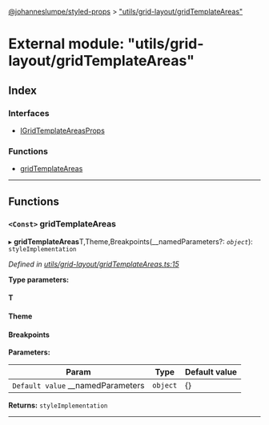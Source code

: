 [@johanneslumpe/styled-props](../README.md) > ["utils/grid-layout/gridTemplateAreas"](../modules/_utils_grid_layout_gridtemplateareas_.md)

# External module: "utils/grid-layout/gridTemplateAreas"

## Index

### Interfaces

* [IGridTemplateAreasProps](../interfaces/_utils_grid_layout_gridtemplateareas_.igridtemplateareasprops.md)

### Functions

* [gridTemplateAreas](_utils_grid_layout_gridtemplateareas_.md#gridtemplateareas)

---

## Functions

<a id="gridtemplateareas"></a>

### `<Const>` gridTemplateAreas

▸ **gridTemplateAreas**T,Theme,Breakpoints(__namedParameters?: *`object`*): `styleImplementation`

*Defined in [utils/grid-layout/gridTemplateAreas.ts:15](https://github.com/johanneslumpe/styled-props/blob/3abf398/src/utils/grid-layout/gridTemplateAreas.ts#L15)*

**Type parameters:**

#### T 
#### Theme 
#### Breakpoints 
**Parameters:**

| Param | Type | Default value |
| ------ | ------ | ------ |
| `Default value` __namedParameters | `object` |  {} |

**Returns:** `styleImplementation`

___

